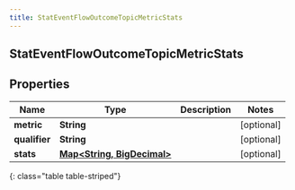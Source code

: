 ```yaml
---
title: StatEventFlowOutcomeTopicMetricStats
---
```


## StatEventFlowOutcomeTopicMetricStats

## Properties

| Name          | Type                                                                    | Description | Notes      |
| ------------- | ----------------------------------------------------------------------- | ----------- | ---------- |
| **metric**    | <!----><!---->**String**<!---->                                         |             | [optional] |
| **qualifier** | <!----><!---->**String**<!---->                                         |             | [optional] |
| **stats**     | <!----><!---->[**Map&lt;String, BigDecimal&gt;**](BigDecimal.md)<!----> |             | [optional] |

{: class="table table-striped"}
